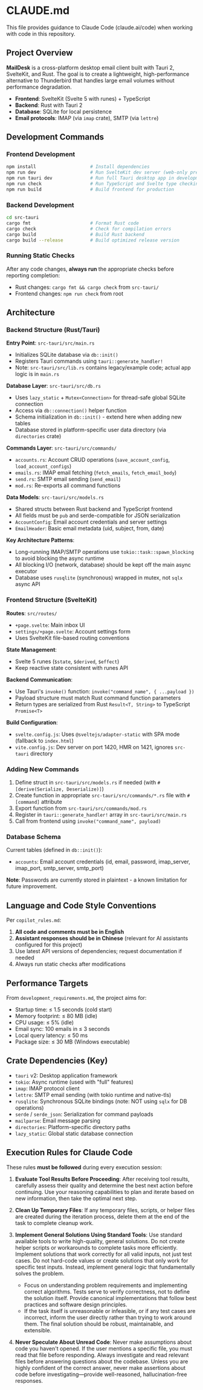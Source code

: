 # CLAUDE.md

This file provides guidance to Claude Code (claude.ai/code) when working with code in this repository.

## Project Overview

**MailDesk** is a cross-platform desktop email client built with Tauri 2, SvelteKit, and Rust. The goal is to create a lightweight, high-performance alternative to Thunderbird that handles large email volumes without performance degradation.

- **Frontend**: SvelteKit (Svelte 5 with runes) + TypeScript
- **Backend**: Rust with Tauri 2
- **Database**: SQLite for local persistence
- **Email protocols**: IMAP (via `imap` crate), SMTP (via `lettre`)

## Development Commands

### Frontend Development
```bash
npm install                    # Install dependencies
npm run dev                    # Run SvelteKit dev server (web-only preview)
npm run tauri dev              # Run full Tauri desktop app in development mode
npm run check                  # Run TypeScript and Svelte type checking
npm run build                  # Build frontend for production
```

### Backend Development
```bash
cd src-tauri
cargo fmt                      # Format Rust code
cargo check                    # Check for compilation errors
cargo build                    # Build Rust backend
cargo build --release          # Build optimized release version
```

### Running Static Checks
After any code changes, **always run** the appropriate checks before reporting completion:
- Rust changes: `cargo fmt && cargo check` from `src-tauri/`
- Frontend changes: `npm run check` from root

## Architecture

### Backend Structure (Rust/Tauri)

**Entry Point**: `src-tauri/src/main.rs`
- Initializes SQLite database via `db::init()`
- Registers Tauri commands using `tauri::generate_handler!`
- Note: `src-tauri/src/lib.rs` contains legacy/example code; actual app logic is in `main.rs`

**Database Layer**: `src-tauri/src/db.rs`
- Uses `lazy_static` + `Mutex<Connection>` for thread-safe global SQLite connection
- Access via `db::connection()` helper function
- Schema initialization in `db::init()` - extend here when adding new tables
- Database stored in platform-specific user data directory (via `directories` crate)

**Commands Layer**: `src-tauri/src/commands/`
- `accounts.rs`: Account CRUD operations (`save_account_config`, `load_account_configs`)
- `emails.rs`: IMAP email fetching (`fetch_emails`, `fetch_email_body`)
- `send.rs`: SMTP email sending (`send_email`)
- `mod.rs`: Re-exports all command functions

**Data Models**: `src-tauri/src/models.rs`
- Shared structs between Rust backend and TypeScript frontend
- All fields must be `pub` and serde-compatible for JSON serialization
- `AccountConfig`: Email account credentials and server settings
- `EmailHeader`: Basic email metadata (uid, subject, from, date)

**Key Architecture Patterns**:
- Long-running IMAP/SMTP operations use `tokio::task::spawn_blocking` to avoid blocking the async runtime
- All blocking I/O (network, database) should be kept off the main async executor
- Database uses `rusqlite` (synchronous) wrapped in mutex, not `sqlx` async API

### Frontend Structure (SvelteKit)

**Routes**: `src/routes/`
- `+page.svelte`: Main inbox UI
- `settings/+page.svelte`: Account settings form
- Uses SvelteKit file-based routing conventions

**State Management**:
- Svelte 5 runes (`$state`, `$derived`, `$effect`)
- Keep reactive state consistent with runes API

**Backend Communication**:
- Use Tauri's `invoke()` function: `invoke("command_name", { ...payload })`
- Payload structure must match Rust command function parameters
- Return types are serialized from Rust `Result<T, String>` to TypeScript `Promise<T>`

**Build Configuration**:
- `svelte.config.js`: Uses `@sveltejs/adapter-static` with SPA mode (fallback to `index.html`)
- `vite.config.js`: Dev server on port 1420, HMR on 1421, ignores `src-tauri` directory

### Adding New Commands

1. Define struct in `src-tauri/src/models.rs` if needed (with `#[derive(Serialize, Deserialize)]`)
2. Create function in appropriate `src-tauri/src/commands/*.rs` file with `#[command]` attribute
3. Export function from `src-tauri/src/commands/mod.rs`
4. Register in `tauri::generate_handler!` array in `src-tauri/src/main.rs`
5. Call from frontend using `invoke("command_name", payload)`

### Database Schema

Current tables (defined in `db::init()`):
- `accounts`: Email account credentials (id, email, password, imap_server, imap_port, smtp_server, smtp_port)

**Note**: Passwords are currently stored in plaintext - a known limitation for future improvement.

## Language and Code Style Conventions

Per `copilot_rules.md`:
1. **All code and comments must be in English**
2. **Assistant responses should be in Chinese** (relevant for AI assistants configured for this project)
3. Use latest API versions of dependencies; request documentation if needed
4. Always run static checks after modifications

## Performance Targets

From `development_requirements.md`, the project aims for:
- Startup time: ≤ 1.5 seconds (cold start)
- Memory footprint: ≤ 80 MB (idle)
- CPU usage: ≤ 5% (idle)
- Email sync: 100 emails in ≤ 3 seconds
- Local query latency: ≤ 50 ms
- Package size: ≤ 30 MB (Windows executable)

## Crate Dependencies (Key)

- `tauri` v2: Desktop application framework
- `tokio`: Async runtime (used with "full" features)
- `imap`: IMAP protocol client
- `lettre`: SMTP email sending (with tokio runtime and native-tls)
- `rusqlite`: Synchronous SQLite bindings (note: NOT using `sqlx` for DB operations)
- `serde` / `serde_json`: Serialization for command payloads
- `mailparse`: Email message parsing
- `directories`: Platform-specific directory paths
- `lazy_static`: Global static database connection

## Execution Rules for Claude Code

These rules **must be followed** during every execution session:

1. **Evaluate Tool Results Before Proceeding**: After receiving tool results, carefully assess their quality and determine the best next action before continuing. Use your reasoning capabilities to plan and iterate based on new information, then take the optimal next step.

2. **Clean Up Temporary Files**: If any temporary files, scripts, or helper files are created during the iteration process, delete them at the end of the task to complete cleanup work.

3. **Implement General Solutions Using Standard Tools**: Use standard available tools to write high-quality, general solutions. Do not create helper scripts or workarounds to complete tasks more efficiently. Implement solutions that work correctly for all valid inputs, not just test cases. Do not hard-code values or create solutions that only work for specific test inputs. Instead, implement general logic that fundamentally solves the problem.
   - Focus on understanding problem requirements and implementing correct algorithms. Tests serve to verify correctness, not to define the solution itself. Provide canonical implementations that follow best practices and software design principles.
   - If the task itself is unreasonable or infeasible, or if any test cases are incorrect, inform the user directly rather than trying to work around them. The final solution should be robust, maintainable, and extensible.

4. **Never Speculate About Unread Code**: Never make assumptions about code you haven't opened. If the user mentions a specific file, you must read that file before responding. Always investigate and read relevant files before answering questions about the codebase. Unless you are highly confident of the correct answer, never make assertions about code before investigating—provide well-reasoned, hallucination-free responses.
